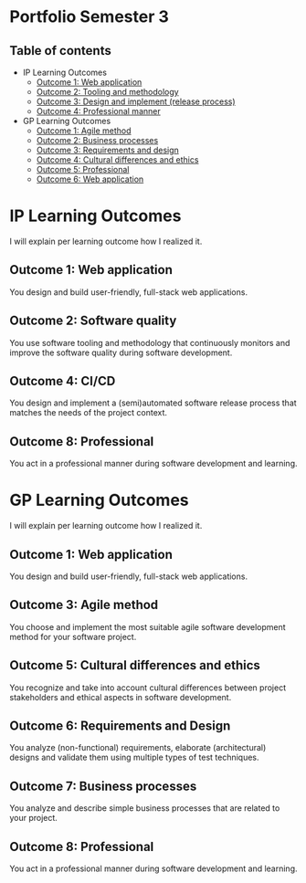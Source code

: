 # Portfolio Semester 3

## Table of contents
 - IP Learning Outcomes
   - [Outcome 1: Web application](#Outcome-1-You-design-and-build-user-friendly-full-stack-web-applications)
   - [Outcome 2: Tooling and methodology](#Outcome-2-Tooling-and-methodology)
   - [Outcome 3: Design and implement (release process)](#Outcome-3-Design-and-implement-release-process)
   - [Outcome 4: Professional manner](#Outcome-4-Professional-manner)
 - GP Learning Outcomes
   - [Outcome 1: Agile method](#Outcome-1-Agile-method)
   - [Outcome 2: Business processes](#Outcome-2-Business-processes)
   - [Outcome 3: Requirements and design](#Outcome-3-Requirements-and-design)
   - [Outcome 4: Cultural differences and ethics](#Outcome-4-Cultural-differences-and-ethics)
   - [Outcome 5: Professional](#Outcome-5-Professional)
   - [Outcome 6: Web application](#Outcome-6-Web-application)

# IP Learning Outcomes
I will explain per learning outcome how I realized it.

## Outcome 1: Web application
You design and build user-friendly, full-stack web applications.

## Outcome 2: Software quality
You use software tooling and methodology that continuously monitors and improve the software quality during software development.

## Outcome 4: CI/CD
You design and implement a (semi)automated software release process that matches the needs of the project context.

## Outcome 8: Professional
You act in a professional manner during software development and learning.

# GP Learning Outcomes
I will explain per learning outcome how I realized it.

## Outcome 1: Web application
You design and build user-friendly, full-stack web applications.

## Outcome 3: Agile method
You choose and implement the most suitable agile software development method for your software project.

## Outcome 5: Cultural differences and ethics
You recognize and take into account cultural differences between project stakeholders and ethical aspects in software development.

## Outcome 6: Requirements and Design
You analyze (non-functional) requirements, elaborate (architectural) designs and validate them using multiple types of test techniques.

## Outcome 7: Business processes
You analyze and describe simple business processes that are related to your project.

## Outcome 8: Professional
You act in a professional manner during software development and learning.

